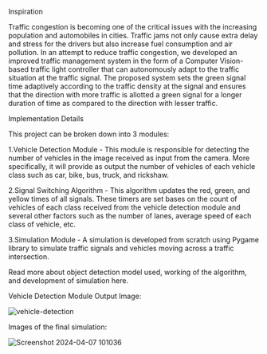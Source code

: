 Inspiration

Traffic congestion is becoming one of the critical issues with the increasing population and automobiles in cities. Traffic jams not only cause extra delay and stress for the drivers but also increase fuel consumption and air pollution.
In an attempt to reduce traffic congestion, we developed an improved traffic management system in the form of a Computer Vision-based traffic light controller that can autonomously adapt to the traffic situation at the traffic signal. The proposed system sets the green signal time adaptively according to the traffic density at the signal and ensures that the direction with more traffic is allotted a green signal for a longer duration of time as compared to the direction with lesser traffic.

Implementation Details

This project can be broken down into 3 modules:

1.Vehicle Detection Module - This module is responsible for detecting the number of vehicles in the image received as input from the camera. More specifically, it will provide as output the number of vehicles of each vehicle class such as car, bike, bus, truck, and rickshaw.

2.Signal Switching Algorithm - This algorithm updates the red, green, and yellow times of all signals. These timers are set bases on the count of vehicles of each class received from the vehicle detection module and several other factors such as the number of lanes, average speed of each class of vehicle, etc.

3.Simulation Module - A simulation is developed from scratch using Pygame library to simulate traffic signals and vehicles moving across a traffic intersection.

Read more about object detection model used, working of the algorithm, and development of simulation here.


Vehicle Detection Module Output Image: 


![vehicle-detection](https://github.com/Abhi8459/Codement/assets/124365954/60ca336f-2ac0-479f-a32b-30386ee079a2)

Images of the final simulation: 


![Screenshot 2024-04-07 101036](https://github.com/Abhi8459/Codement/assets/124365954/678a1679-cae8-4d17-b1cc-41f060b17bf4)



